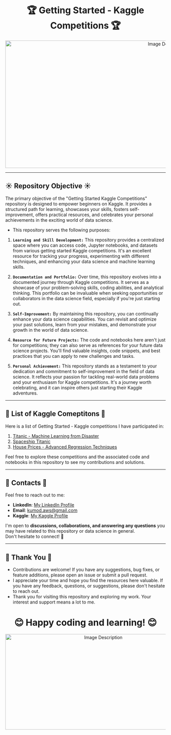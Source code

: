 <div align="center">
  
# 🏆 Getting Started - Kaggle Competitions 🏆       
</div>
<p align="center">
  <img src="https://miro.medium.com/v2/resize:fit:2000/1*EXHXZDCRznTPnryMSXJe7Q.png" alt="Image Description" width="1000" height="400"> 
</p>

-----

<h2>☀️ Repository Objective ☀️</h2>

The primary objective of the "Getting Started Kaggle Competitions" repository is designed to empower beginners on Kaggle. It provides a structured path for learning, showcases your skills, fosters self-improvement, offers practical resources, and celebrates your personal achievements in the exciting world of data science.

* This repository serves the following purposes:<br>

1. <b>`Learning and Skill Development:`</b> This repository provides a centralized space where you can access code, Jupyter notebooks, and datasets from various getting started Kaggle competitions. It's an excellent resource for tracking your progress, experimenting with different techniques, and enhancing your data science and machine learning skills.

2. <b>`Documentation and Portfolio:`</b> Over time, this repository evolves into a documented journey through Kaggle competitions. It serves as a showcase of your problem-solving skills, coding abilities, and analytical thinking. This portfolio can be invaluable when seeking opportunities or collaborators in the data science field, especially if you're just starting out.

3. <b>`Self-Improvement:`</b> By maintaining this repository, you can continually enhance your data science capabilities. You can revisit and optimize your past solutions, learn from your mistakes, and demonstrate your growth in the world of data science.

4. <b>`Resource for Future Projects:`</b> The code and notebooks here aren't just for competitions; they can also serve as references for your future data science projects. You'll find valuable insights, code snippets, and best practices that you can apply to new challenges and tasks.

5. <b>`Personal Achievement:`</b> This repository stands as a testament to your dedication and commitment to self-improvement in the field of data science. It reflects your passion for tackling real-world data problems and your enthusiasm for Kaggle competitions. It's a journey worth celebrating, and it can inspire others just starting their Kaggle adventures.

----

<h2>🥇 List of Kaggle Comeptitons 🥇</h2>

Here is a list of Getting Started - Kaggle competitions I have participated in:

1. [Titanic - Machine Learning from Disaster](https://www.kaggle.com/competitions/titanic)
2. [Spaceship Titanic](https://www.kaggle.com/competitions/spaceship-titanic)
3. [House Prices - Advanced Regression Techniques](https://www.kaggle.com/competitions/house-prices-advanced-regression-techniques)

Feel free to explore these competitions and the associated code and notebooks in this repository to see my contributions and solutions.

----

<h2>💌 Contacts 💌</h2>

Feel free to reach out to me:

- **LinkedIn**: [My LinkedIn Profile](https://www.linkedin.com/in/kumod-sharma/)
- **Email**: kumod.aws@gmail.com
- **Kaggle**: [My Kaggle Profile](https://www.kaggle.com/kdsharma)

I'm open to <b>discussions, collaborations, and answering any questions</b> you may have related to this repository or data science in general.<br> Don't hesitate to connect! 🙌

----

<h2>💐 Thank You 💐</h2>

* Contributions are welcome! If you have any suggestions, bug fixes, or feature additions, please open an issue or submit a pull request.
* I appreciate your time and hope you find the resources here valuable. If you have any feedback, questions, or suggestions, please don't hesitate to reach out.
*  Thank you for visiting this repository and exploring my work. Your interest and support means a lot to me.
  

<div align="center">
  
# 😊 Happy coding and learning! 😊
</div>
<p align="center">
  <img src="https://image.shutterstock.com/image-photo/notes-words-thank-you-on-260nw-1070472455.jpg" alt="Image Description" width="600" height="300">
</p>
